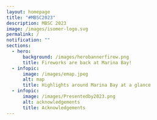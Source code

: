 ```yaml
---
layout: homepage
title: "#MBSC2023"
description: MBSC 2023
image: /images/isomer-logo.svg
permalink: /
notification: ""
sections:
  - hero:
      background: /images/herobannerfirew.png
      title: Fireworks are back at Marina Bay!
  - infopic:
      image: /images/emap.jpeg
      alt: map
      title: Highlights around Marina Bay at a glance
  - infopic:
      image: /images/Presentedby2023.png
      alt: acknowledgements
      title: Acknowledgements
---
```

